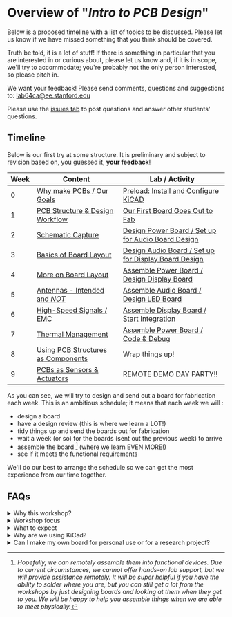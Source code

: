 # Overview of "*Intro to PCB Design*"
Below is a proposed timeline with a list of topics to be discussed. Please let us know if we have missed something that you think should be covered.

Truth be told, it is a lot of stuff! If there is something in particular that you are interested in or curious about, please let us know and, if it is in scope, we'll try to accommodate; you're probably not the only person interested, so please pitch in.

We want your feedback! Please send comments, questions and suggestions to: lab64ca@ee.stanford.edu

Please use the [issues tab](../../issues) to post questions and answer other students' questions.

## Timeline
Below is our first try at some structure. It is preliminary and subject to revision based
on, you guessed it, **your feedback**!

Week | Content | Lab / Activity
---- | ------- | -------------
0  | [Why make PCBs / Our Goals](Week_0/Week_0_Content) | [Preload: Install and Configure KiCAD](Week_0/Week_0_Activity)
1  | [PCB Structure & Design Workflow](Week_1/Week_1_Content) | [Our First Board Goes Out to Fab](Week_1/Week_1_Activity)
2  | [Schematic Capture](Week_2/Week_2_Content) | [Design Power Board / Set up for Audio Board Design](Week_2/Week_2_Activity)
3  | [Basics of Board Layout](Week_3/Week_3_Content) | [Design Audio Board / Set up for Display Board Design](Week_3/Week_3_Activity)
4  | [More on Board Layout](Week_4/Week_4_Content) | [Assemble Power Board / Design Display Board](Week_4/Week_4_Activity)
5  | [Antennas - Intended and *NOT*](Week_5/Week_5_Content) | [Assemble Audio Board / Design LED Board](Week_5/Week_5_Activity)
6  | [High-Speed Signals / EMC](Week_6/Week_6_Content) | [Assemble Display Board / Start Integration](Week_6/Week_6_Activity)
7  | [Thermal Management](Week_7/Week_7_Content) | [Assemble Power Board / Code & Debug](Week_7/Week_7_Activity)
8  | [Using PCB Structures as Components](Week_8/Week_8_Content) | Wrap things up!
9  | [PCBs as Sensors & Actuators](Week_9/Week_9_Content) | REMOTE DEMO DAY PARTY!!

As you can see, we will try to design and send out a board for fabrication each week. This is an ambitious schedule; it means that each week we will :
* design a board
* have a design review (this is where we learn a LOT!)
* tidy things up and send the boards out for fabrication
* wait a week (or so) for the boards (sent out the previous week) to arrive
* assemble the board [^1] (where we learn EVEN MORE!)
* see if it meets the functional requirements

We'll do our best to arrange the schedule so we can get the most experience from our time together.

## FAQs

<details>
  <summary>Why this workshop?</summary>
Here at Stanford there are many folks that make printed circuit boards (PCBs) for a variety
of reasons. Many have expressed interest in learning more about how to design PCBs. Hopefully
this material will provide a route to a more solid background in PCB design for those just
starting out.
In working with folks that "know what they are doing" we see an abundance of trouble with
the mechanical aspects of PCB design. In many cases, holes don't line up, heatsinks interfere
with enclosures, wires and cables have inadequate service loop and ineffective strain relief.
One of the goals for this material is to give you, the PCB designer, the tools and insight
that will enable you to avoid many of these problems and stop "spinning boards" just to get
the basics correct.
</details>

<details>
  <summary>Workshop focus</summary>
  
This is an **introductory** workshop. **No previous experience is required!** Since we will
emphasize basic connectivity, form, fit, and function it will be helpful (but **not required**)
if you have some limited experience with a mechanical design program. Suitable programs
include SolidWorks, Onshape, Fusion360, FreeCAD, or any similar program. SolidWorks, Onshape, and Fusion360
are available free of cost for students. Additionally, they are available on lab64 servers
and you can use them without needing to run a VM, etc. If you need help with this, please
contact the lab64 staff by sending an email to lab64ca@ee.stanford.edu

Many folks that "know what they are doing" want to jump straight to more advanced topics
such as microstrip design, integrated component design, etc. They want to do this before
mastering rudimentary things (e.g., board stack-up and materials). We will cover these and
other advanced topics in follow-on workshops (or you can actually take EE 251 and really
understand things!). THIS MATERIAL WILL GIVE YOU THE FOUNDATION FOR ADVANCED TOPICS.
To be clear, we all know that, in reality, we are working with electro-magnetic fields and
their propagation, but we are going to to use the "lumped element" approximation for these
discussions.

*If you are looking for a workshop on more advanced topics you are welcome to join in and help teach, but you'll probably be bored because we don't plan to cover advanced topics in this workshop. If you want to __teach__ an advanced workshop, let us know!!*
</details>

<details>
  <summary>What to expect</summary>
  
### What is the required time commitment?
We have often been asked about the expected time commitment; how many hours per week will
be needed. As always, the answer is it *depends*. For an experienced PCB designer, the labs
may only require a few (3-4) hours per week. But the target audience is **NOT** experienced
designers, so we estimate that the amount of time required will be between 5 - 10 hours per
week. And it may be uneven depending on your background.
  
### Sending PCBs out for fabrication
The whole point of this workshop is to master the process of designing PCBs, so naturally
you will need to send boards out for fabrication, otherwise how will you know how you are
doing? So we will set the expectation that you will send out "on average" **one board every two weeks**.

### How will this work?
You will get either complete schematics or almost complete schematics. YOU WILL NOT BE DOING
CIRCUIT DESIGN OR SIMULATION FOR THIS WORKSHOP. You will then do all the PCB mechanical
design, layout, file generation, etc. required to send that week's board out for fabrication.
You will also be expected to learn to assemble and debug the boards you have designed.

### Why is this so free-form?
Because this is the first time we have offered this workshop we are not sure of all the
details. A lot of what will happen will depend on YOU, the participant. We are trying
to make this as useful to you as possible! So **please** let us know when you have questions,
concerns, or comments so we can respond.
</details>

<details>
  <summary>Why are we using KiCad?</summary>
KiCad is open-source, easy to use, and powerful. Almost everything we can do using commercial software like Altium can be done using KiCad. Once you become proficient using one layout tool, you'll find that other tools are very similar to use.
</details>  

<details>
  <summary>Can I make my own board for personal use or for a research project?</summary>
Yes, you may work on other boards in parallel to this workshop, but we want you to also work on making the designs we're providing. We'll do our best to answer any questions you might have on making pcb's for your own research project, but we cannot guarantee extensive help.
Since the board you're making is for *your* research, you will have to purchase it (and the required components) yourself or using your research funds.
</details>

[^1]: *Hopefully, we can remotely assemble them into functional devices. Due to current circumstances, we cannot offer hands-on lab  support, but we will provide assistance remotely. It will be super helpful if you have the ability to solder where you are, but you can still get a lot from the workshops by just designing boards and looking at them when they get to you. We will be happy to help you assemble things when we are able to meet physically.*


